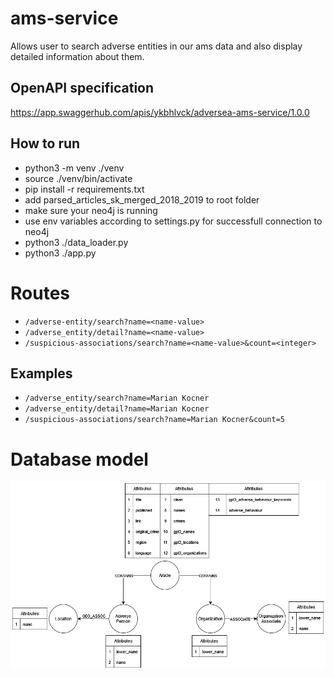 # ams-service

Allows user to search adverse entities in our ams data and also display detailed information about them.

## OpenAPI specification
https://app.swaggerhub.com/apis/ykbhlvck/adversea-ams-service/1.0.0

## How to run
* python3 -m venv ./venv
* source ./venv/bin/activate
* pip install -r requirements.txt
* add parsed_articles_sk_merged_2018_2019 to root folder
* make sure your neo4j is running
* use env variables according to settings.py for successfull connection to neo4j
* python3 ./data_loader.py
* python3 ./app.py

# Routes
* `/adverse-entity/search?name=<name-value>`
* `/adverse_entity/detail?name=<name-value>`
* `/suspicious-associations/search?name=<name-value>&count=<integer>`

## Examples
* `/adverse_entity/search?name=Marian Kocner`
* `/adverse_entity/detail?name=Marian Kocner`
* `/suspicious-associations/search?name=Marian Kocner&count=5`

# Database model
<img src="ams-service-db.png">
